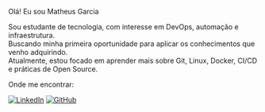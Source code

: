 Olá! Eu sou Matheus Garcia

Sou estudante de tecnologia, com interesse em DevOps, automação e infraestrutura.  
Buscando minha primeira oportunidade para aplicar os conhecimentos que venho adquirindo.  
Atualmente, estou focado em aprender mais sobre Git, Linux, Docker, CI/CD e práticas de Open Source.

Onde me encontrar:


[![LinkedIn](https://img.shields.io/badge/LinkedIn-blue?logo=linkedin&logoColor=white)](https://www.linkedin.com/in/matheus-garcia-496a24355/)
[![GitHub](https://img.shields.io/badge/GitHub-000?logo=github&logoColor=white)](https://github.com/matheuscg1425)
